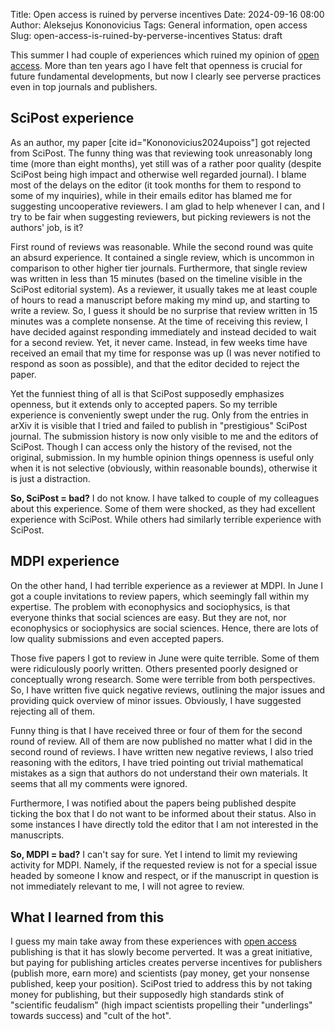 Title: Open access is ruined by perverse incentives
Date: 2024-09-16 08:00
Author: Aleksejus Kononovicius
Tags: General information, open access
Slug: open-access-is-ruined-by-perverse-incentives
Status: draft

This summer I had couple of experiences which ruined my opinion of [open
access](/tag/open-access/). More than ten years ago I have felt that
openness is crucial for future fundamental developments, but now I clearly
see perverse practices even in top journals and publishers.
<!--more-->

## SciPost experience

As an author, my paper [cite id="Kononovicius2024upoiss"] got rejected from
SciPost. The funny thing was that reviewing took unreasonably long time
(more than eight months), yet still was of a rather poor quality (despite
SciPost being high impact and otherwise well regarded journal). I blame most
of the delays on the editor (it took months for them to respond to some of
my inquiries), while in their emails editor has blamed me for suggesting
uncooperative reviewers. I am glad to help whenever I can, and I try to be
fair when suggesting reviewers, but picking reviewers is not the authors'
job, is it?

First round of reviews was reasonable. While the second round was quite an
absurd experience. It contained a single review, which is uncommon in
comparison to other higher tier journals. Furthermore, that single review
was written in less than 15 minutes (based on the timeline visible in the
SciPost editorial system). As a reviewer, it usually takes me at least
couple of hours to read a manuscript before making my mind up, and starting
to write a review. So, I guess it should be no surprise that review written
in 15 minutes was a complete nonsense. At the time of receiving this review,
I have decided against responding immediately and instead decided to wait
for a second review. Yet, it never came. Instead, in few weeks time have
received an email that my time for response was up (I was never notified
to respond as soon as possible), and that the editor decided to reject
the paper.

Yet the funniest thing of all is that SciPost supposedly emphasizes
openness, but it extends only to accepted papers. So my terrible experience
is conveniently swept under the rug. Only from the entries in arXiv it is
visible that I tried and failed to publish in "prestigious" SciPost journal.
The submission history is now only visible to me and the editors of SciPost.
Though I can access only the history of the revised, not the original,
submission. In my humble opinion things openness is useful only when it is
not selective (obviously, within reasonable bounds), otherwise it is just a
distraction.

**So, SciPost = bad?** I do not know. I have talked to couple of my colleagues
about this experience. Some of them were shocked, as they had excellent
experience with SciPost. While others had similarly terrible experience with
SciPost.

## MDPI experience

On the other hand, I had terrible experience as a reviewer at MDPI. In June
I got a couple invitations to review papers, which seemingly fall within my
expertise. The problem with econophysics and sociophysics, is that everyone
thinks that social sciences are easy. But they are not, nor econophysics or
sociophysics are social sciences. Hence, there are lots of low quality
submissions and even accepted papers.

Those five papers I got to review in June were quite terrible. Some of them
were ridiculously poorly written. Others presented poorly designed or
conceptually wrong research. Some were terrible from both perspectives. So,
I have written five quick negative reviews, outlining the major issues and
providing quick overview of minor issues. Obviously, I have suggested
rejecting all of them.

Funny thing is that I have received three or four of them for the second
round of review. All of them are now published no matter what I did in the
second round of reviews. I have written new negative reviews, I also tried
reasoning with the editors, I have tried pointing out trivial mathematical
mistakes as a sign that authors do not understand their own materials. It
seems that all my comments were ignored.

Furthermore, I was notified about the papers being published despite ticking
the box that I do not want to be informed about their status. Also in some
instances I have directly told the editor that I am not interested in the
manuscripts.

**So, MDPI = bad?** I can't say for sure. Yet I intend to limit my reviewing
activity for MDPI. Namely, if the requested review is not for a special
issue headed by someone I know and respect, or if the manuscript in question
is not immediately relevant to me, I will not agree to review.

## What I learned from this

I guess my main take away from these experiences with [open
access](/tag/open-access/) publishing is that it has slowly become
perverted. It was a great initiative, but paying for publishing articles
creates perverse incentives for publishers (publish more, earn more) and
scientists (pay money, get your nonsense published, keep your position).
SciPost tried to address this by not taking money for publishing, but their
supposedly high standards stink of "scientific feudalism" (high impact
scientists propelling their "underlings" towards success) and "cult of the
hot".

